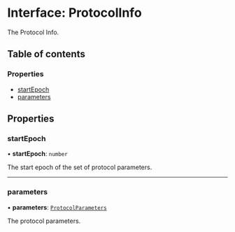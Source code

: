 # Interface: ProtocolInfo

The Protocol Info.

## Table of contents

### Properties

- [startEpoch](ProtocolInfo.md#startepoch)
- [parameters](ProtocolInfo.md#parameters)

## Properties

### startEpoch

• **startEpoch**: `number`

The start epoch of the set of protocol parameters.

___

### parameters

• **parameters**: [`ProtocolParameters`](ProtocolParameters.md)

The protocol parameters.
